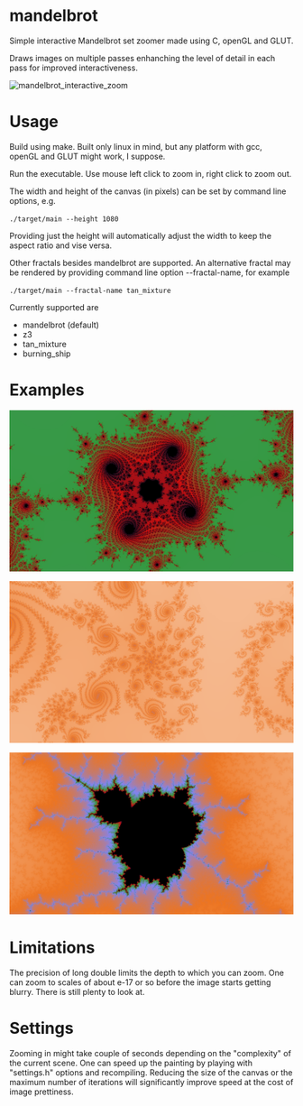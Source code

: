 # mandelbrot
Simple interactive Mandelbrot set zoomer made using C, openGL and GLUT.

Draws images on multiple passes enhanching the level of detail in each pass for improved interactiveness.

![mandelbrot_interactive_zoom](docs/mandelbrot_zoom.gif)

# Usage
Build using make. Built only linux in mind, but any platform with gcc, openGL and GLUT might work, I suppose.

Run the executable. Use mouse left click to zoom in, right click to zoom out.


The width and height of the canvas (in pixels) can be set by command line options, e.g.

`./target/main --height 1080`

Providing just the height will automatically adjust the width to keep the aspect ratio and vise versa.

Other fractals besides mandelbrot are supported. An alternative fractal may be rendered by providing command line option --fractal-name, for example

`./target/main --fractal-name tan_mixture`

Currently supported are
* mandelbrot (default)
* z3
* tan_mixture
* burning_ship

# Examples

![mandelbrot_001](docs/example001.png)

![mandelbrot_002](docs/example002.png)

![mandelbrot_003](docs/example003.png)

# Limitations
The precision of long double limits the depth to which you can zoom. One can zoom to scales of about e-17 or so before the image starts getting blurry. There is still plenty to look at.

# Settings
Zooming in might take couple of seconds depending on the "complexity" of the current scene. One can speed up the painting by playing with "settings.h" options and recompiling. Reducing the size of the canvas or the maximum number of iterations will significantly improve speed at the cost of image prettiness. 


